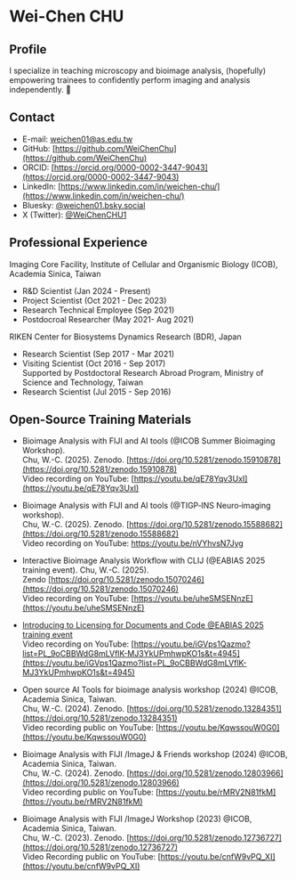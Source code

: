 # Wei-Chen CHU 

## Profile
I specialize in teaching microscopy and bioimage analysis, (hopefully) empowering trainees to confidently perform imaging and analysis independently. 🙂

## Contact
- E-mail: [weichen01@as.edu.tw](weichen01@as.edu.tw)
- GitHub: [https://github.com/WeiChenChu](https://github.com/WeiChenChu)  
- ORCID: [https://orcid.org/0000-0002-3447-9043](https://orcid.org/0000-0002-3447-9043)
- LinkedIn: [https://www.linkedin.com/in/weichen-chu/](https://www.linkedin.com/in/weichen-chu/)
- Bluesky: [@weichen01.bsky.social](https://bsky.app/profile/weichen01.bsky.social)
- X (Twitter): [@WeiChenCHU1](https://x.com/WeiChenCHU1)


## Professional Experience
Imaging Core Facility, Institute of Cellular and Organismic Biology (ICOB), Academia Sinica, Taiwan

- R&D Scientist  (Jan 2024 - Present)  
- Project Scientist (Oct 2021 - Dec 2023)
- Research Technical Employee (Sep 2021)
- Postdocroal Researcher (May 2021- Aug 2021)

RIKEN Center for Biosystems Dynamics Research (BDR), Japan
- Research Scientist (Sep 2017 - Mar 2021)
- Visiting Scientist (Oct 2016 - Sep 2017)  
  Supported by Postdoctoral Research Abroad Program, Ministry of Science and Technology, Taiwan
- Research Scientist (Jul 2015 - Sep 2016)

## Open-Source Training Materials
- Bioimage Analysis with FIJI and AI tools (@ICOB Summer Bioimaging Workshop).  
Chu, W.-C. (2025). Zenodo. [https://doi.org/10.5281/zenodo.15910878](https://doi.org/10.5281/zenodo.15910878)  
Video recording on YouTube: [https://youtu.be/qE78Yqv3UxI](https://youtu.be/qE78Yqv3UxI)

- Bioimage Analysis with FIJI and AI tools (@TIGP‐INS Neuro‐imaging workshop).  
Chu, W.-C. (2025). Zenodo. [https://doi.org/10.5281/zenodo.15588682](https://doi.org/10.5281/zenodo.15588682)    
Video recording on YouTube: https://youtu.be/nVYhvsN7Jyg

- Interactive Bioimage Analysis Workflow with CLIJ (@EABIAS 2025 training event). Chu, W.-C. (2025).  
Zendo [https://doi.org/10.5281/zenodo.15070246](https://doi.org/10.5281/zenodo.15070246)   
Video recording on YouTube: [https://youtu.be/uheSMSENnzE](https://youtu.be/uheSMSENnzE)

- [Introducing to Licensing for Documents and Code @EABIAS 2025 training event](https://github.com/EABIAS/2025-ImageJ-Micro-Image-Analysis-and-Programming_Taipei/blob/main/Lesson_07_Workflow/Lesson_07_Licensing_20250428_v1p1.pdf)  
Video recording on YouTube: [https://youtu.be/iGVps1Qazmo?list=PL_9oCBBWdG8mLVflK-MJ3YkUPmhwpKO1s&t=4945](https://youtu.be/iGVps1Qazmo?list=PL_9oCBBWdG8mLVflK-MJ3YkUPmhwpKO1s&t=4945)

- Open source AI Tools for bioimage analysis workshop (2024) @ICOB, Academia Sinica, Taiwan.  
Chu, W.-C. (2024). Zenodo. [https://doi.org/10.5281/zenodo.13284351](https://doi.org/10.5281/zenodo.13284351)  
Video recording public on YouTube: [https://youtu.be/KqwssouW0G0](https://youtu.be/KqwssouW0G0)

- Bioimage Analysis with FIJI /ImageJ & Friends workshop (2024) @ICOB, Academia Sinica, Taiwan.  
Chu, W.-C. (2024). Zenodo. [https://doi.org/10.5281/zenodo.12803966](https://doi.org/10.5281/zenodo.12803966)  
Video recording public on YouTube: [https://youtu.be/rMRV2N81fkM](https://youtu.be/rMRV2N81fkM)  

- Bioimage Analysis with FIJI /ImageJ Workshop (2023) @ICOB, Academia Sinica, Taiwan.  
Chu, W.-C. (2023). Zenodo. [https://doi.org/10.5281/zenodo.12736727](https://doi.org/10.5281/zenodo.12736727)    
Video Recording public on YouTube: [https://youtu.be/cnfW9vPQ_XI](https://youtu.be/cnfW9vPQ_XI)
